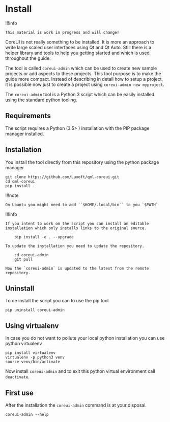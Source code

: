 # Install

!!!info

    This material is work in progress and will change!


CoreUI is not really something to be installed. It is more an approach to write large scaled user interfaces using Qt and Qt Auto. Still there is a helper library and tools to help you getting started and which is used throughout the guide.

The tool is called `coreui-admin` which can be used to create new sample projects or add aspects to these projects. This tool purpose is to make the guide more compact. Instead of describing in detail how to setup a project, it is possible now just to create a project using `coreui-admin new myproject`.

The `coreui-admin` tool is a Python 3 script which can be easily installed using the standard python tooling.

## Requirements

The script requires a Python (3.5> ) installation with the PIP package manager installed.

## Installation

You install the tool directly from this repository using the python package manager

    git clone https://github.com/Luxoft/qml-coreui.git
    cd qml-coreui
    pip install .

!!!note

    On Ubuntu you might need to add ``$HOME/.local/bin`` to you `$PATH`


!!!info

    If you intent to work om the script you can install an editable installation which only installs links to the original source.

        pip install -e . --upgrade

    To update the installation you need to update the repository.

        cd coreui-admin
        git pull

    Now the `coreui-admin` is updated to the latest from the remote repository.


## Uninstall

To de install the script you can to use the pip tool

    pip uninstall coreui-admin


## Using virtualenv

In case you do not want to pollute your local python installation you can use python virtualenv

    pip install virtualenv
    virtualenv -p python3 venv
    source venv/bin/activate

Now install `coreui-admin` and to exit this python virtual environment call `deactivate`.

## First use

After the installation the `coreui-admin` command is at your disposal.

    coreui-admin --help
